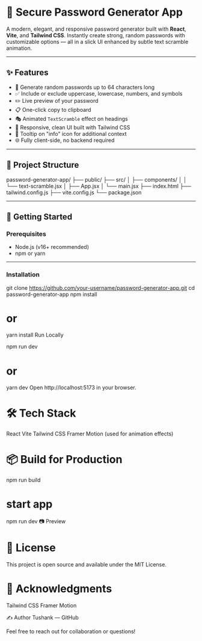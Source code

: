 # 🔐 Secure Password Generator App

A modern, elegant, and responsive password generator built with **React**, **Vite**, and **Tailwind CSS**. Instantly create strong, random passwords with customizable options — all in a slick UI enhanced by subtle text scramble animation.

---

## ✨ Features

- 🎲 Generate random passwords up to 64 characters long
- ✅ Include or exclude uppercase, lowercase, numbers, and symbols
- ✏️ Live preview of your password
- 📋 One-click copy to clipboard
- 🎭 Animated `TextScramble` effect on headings
- 📐 Responsive, clean UI built with Tailwind CSS
- 💬 Tooltip on "info" icon for additional context
- 🌐 Fully client-side, no backend required

---

## 📁 Project Structure

password-generator-app/
├── public/
├── src/
│ ├── components/
│ │ └── text-scramble.jsx
│ ├── App.jsx
│ └── main.jsx
├── index.html
├── tailwind.config.js
├── vite.config.js
└── package.json


---

## 🚀 Getting Started

### Prerequisites

- Node.js (v16+ recommended)
- npm or yarn

---

### Installation


git clone https://github.com/your-username/password-generator-app.git
cd password-generator-app
npm install
# or
yarn install
Run Locally

npm run dev
# or
yarn dev
Open http://localhost:5173 in your browser.

# 🛠 Tech Stack
React
Vite
Tailwind CSS
Framer Motion (used for animation effects)

# 📦 Build for Production
npm run build

# start app
npm run dev
📷 Preview


# 📄 License
This project is open source and available under the MIT License.

# 🙏 Acknowledgments
Tailwind CSS
Framer Motion

✍️ Author
Tushank  — GitHub

Feel free to reach out for collaboration or questions!
